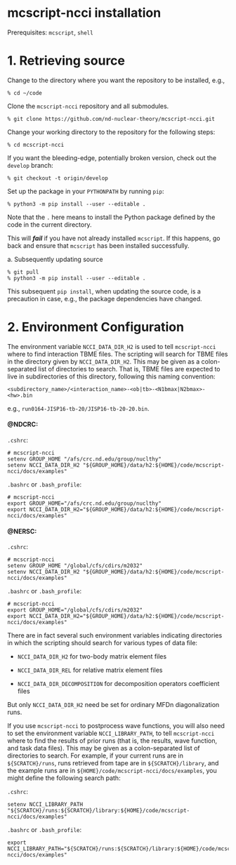 # mcscript-ncci installation #
Prerequisites: `mcscript`, `shell`

# 1. Retrieving source

  Change to the directory where you want the repository to be installed,
  e.g.,

  ~~~~~~~~~~~~~~~~
  % cd ~/code
  ~~~~~~~~~~~~~~~~

  Clone the `mcscript-ncci` repository and all submodules.

  ~~~~~~~~~~~~~~~~~~~~~~~~~~~~~~~~~~~~~~~~~~~~~~~~~~~~~~~~~~~~~~~~
  % git clone https://github.com/nd-nuclear-theory/mcscript-ncci.git
  ~~~~~~~~~~~~~~~~~~~~~~~~~~~~~~~~~~~~~~~~~~~~~~~~~~~~~~~~~~~~~~~~

  Change your working directory to the repository for the following steps:

  ~~~~~~~~~~~~~~~~~~~~~~~~~~~~~~~~
  % cd mcscript-ncci
  ~~~~~~~~~~~~~~~~~~~~~~~~~~~~~~~~

  If you want the bleeding-edge, potentially broken version, check out the
  `develop` branch:

  ~~~~~~~~~~~~~~~~~~~~~~~~~~~~~~~~
  % git checkout -t origin/develop
  ~~~~~~~~~~~~~~~~~~~~~~~~~~~~~~~~

  Set up the package in your `PYTHONPATH` by running `pip`:

  ~~~~~~~~~~~~~~~~~~~~~~~~~~~~~~~~~~~~~~~~~~~~~~~~~~~~~~~~~~~~~~~~
  % python3 -m pip install --user --editable .
  ~~~~~~~~~~~~~~~~~~~~~~~~~~~~~~~~~~~~~~~~~~~~~~~~~~~~~~~~~~~~~~~~

  Note that the `.` here means to install the Python package defined by the code
  in the current directory.

  This will ***fail*** if you have not already installed `mcscript`. If this
  happens, go back and ensure that `mcscript` has been installed successfully.

  a. Subsequently updating source

  ~~~~~~~~~~~~~~~~
  % git pull
  % python3 -m pip install --user --editable .
  ~~~~~~~~~~~~~~~~

  This subsequent `pip install`, when updating the source code, is a precaution
  in case, e.g., the package dependencies have changed.

# 2. Environment Configuration

  The environment variable `NCCI_DATA_DIR_H2` is used to tell `mcscript-ncci`
  where to find interaction TBME files.  The scripting will search for TBME
  files in the directory given by `NCCI_DATA_DIR_H2`.  This may be given as a
  colon-separated list of directories to search.  That is, TBME files are
  expected to live in subdirectories of this directory, following this naming
  convention:

  ~~~~~~~~~~~~~~~~~~~~~~~~~~~~~~~~~~~~~~~~~~~~~~~~~~~~~~~~~~~~~~~~
  <subdirectory_name>/<interaction_name>-<ob|tb>-<N1bmax|N2bmax>-<hw>.bin
  ~~~~~~~~~~~~~~~~~~~~~~~~~~~~~~~~~~~~~~~~~~~~~~~~~~~~~~~~~~~~~~~~

  e.g., ```run0164-JISP16-tb-20/JISP16-tb-20-20.bin```.

  #### @NDCRC: ####
  `.cshrc`:
  ~~~~~~~~~~~~~~~~~~~~~~~~~~~~~~~~~~~~~~~~~~~~~~~~~~~~~~~~~~~~~~~~
  # mcscript-ncci
  setenv GROUP_HOME "/afs/crc.nd.edu/group/nuclthy"
  setenv NCCI_DATA_DIR_H2 "${GROUP_HOME}/data/h2:${HOME}/code/mcscript-ncci/docs/examples"
  ~~~~~~~~~~~~~~~~~~~~~~~~~~~~~~~~~~~~~~~~~~~~~~~~~~~~~~~~~~~~~~~~

  `.bashrc` or `.bash_profile`:
  ~~~~~~~~~~~~~~~~~~~~~~~~~~~~~~~~~~~~~~~~~~~~~~~~~~~~~~~~~~~~~~~~
  # mcscript-ncci
  export GROUP_HOME="/afs/crc.nd.edu/group/nuclthy"
  export NCCI_DATA_DIR_H2="${GROUP_HOME}/data/h2:${HOME}/code/mcscript-ncci/docs/examples"
  ~~~~~~~~~~~~~~~~~~~~~~~~~~~~~~~~~~~~~~~~~~~~~~~~~~~~~~~~~~~~~~~~

  #### @NERSC: ####
  `.cshrc`:
  ~~~~~~~~~~~~~~~~~~~~~~~~~~~~~~~~~~~~~~~~~~~~~~~~~~~~~~~~~~~~~~~~
  # mcscript-ncci
  setenv GROUP_HOME "/global/cfs/cdirs/m2032"
  setenv NCCI_DATA_DIR_H2 "${GROUP_HOME}/data/h2:${HOME}/code/mcscript-ncci/docs/examples"
  ~~~~~~~~~~~~~~~~~~~~~~~~~~~~~~~~~~~~~~~~~~~~~~~~~~~~~~~~~~~~~~~~

  `.bashrc` or `.bash_profile`:
  ~~~~~~~~~~~~~~~~~~~~~~~~~~~~~~~~~~~~~~~~~~~~~~~~~~~~~~~~~~~~~~~~
  # mcscript-ncci
  export GROUP_HOME="/global/cfs/cdirs/m2032"
  export NCCI_DATA_DIR_H2="${GROUP_HOME}/data/h2:${HOME}/code/mcscript-ncci/docs/examples"
  ~~~~~~~~~~~~~~~~~~~~~~~~~~~~~~~~~~~~~~~~~~~~~~~~~~~~~~~~~~~~~~~~

  There are in fact several such environment variables indicating directories in
  which the scripting should search for various types of data file:

  * `NCCI_DATA_DIR_H2` for two-body matrix element files

  * `NCCI_DATA_DIR_REL` for relative matrix element files

  * `NCCI_DATA_DIR_DECOMPOSITION` for decomposition operators coefficient files

  But only `NCCI_DATA_DIR_H2` need be set for ordinary MFDn diagonalization runs.

  If you use `mcscript-ncci` to postprocess wave functions, you will also need
  to set the environment variable `NCCI_LIBRARY_PATH`, to tell `mcscript-ncci`
  where to find the results of prior runs (that is, the results, wave function,
  and task data files).  This may be given as a colon-separated list of
  directories to search.  For example, if your current runs are in
  `${SCRATCH}/runs`, runs retrieved from tape are in `${SCRATCH}/library`, and
  the example runs are in `${HOME}/code/mcscript-ncci/docs/examples`, you might
  define the following search path:

  `.cshrc`:
  ~~~~~~~~~~~~~~~~~~~~~~~~~~~~~~~~~~~~~~~~~~~~~~~~~~~~~~~~~~~~~~~~
  setenv NCCI_LIBRARY_PATH "${SCRATCH}/runs:${SCRATCH}/library:${HOME}/code/mcscript-ncci/docs/examples"
  ~~~~~~~~~~~~~~~~~~~~~~~~~~~~~~~~~~~~~~~~~~~~~~~~~~~~~~~~~~~~~~~~

  `.bashrc` or `.bash_profile`:
  ~~~~~~~~~~~~~~~~~~~~~~~~~~~~~~~~~~~~~~~~~~~~~~~~~~~~~~~~~~~~~~~~
  export NCCI_LIBRARY_PATH="${SCRATCH}/runs:${SCRATCH}/library:${HOME}/code/mcscript-ncci/docs/examples"
  ~~~~~~~~~~~~~~~~~~~~~~~~~~~~~~~~~~~~~~~~~~~~~~~~~~~~~~~~~~~~~~~~
